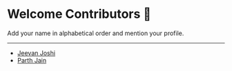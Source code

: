 # Welcome Contributors 🙏
Add your name in alphabetical order and mention your profile.

***

- [Jeevan Joshi](https://github.com/G1Joshi)
- [Parth Jain](Sudo-Jayesh-Jain/C0D1NG)
